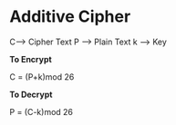 # Additive Cipher

C--> Cipher Text
P --> Plain Text
k --> Key 

**To Encrypt**

C = (P+k)mod 26

**To Decrypt**

P = (C-k)mod 26


